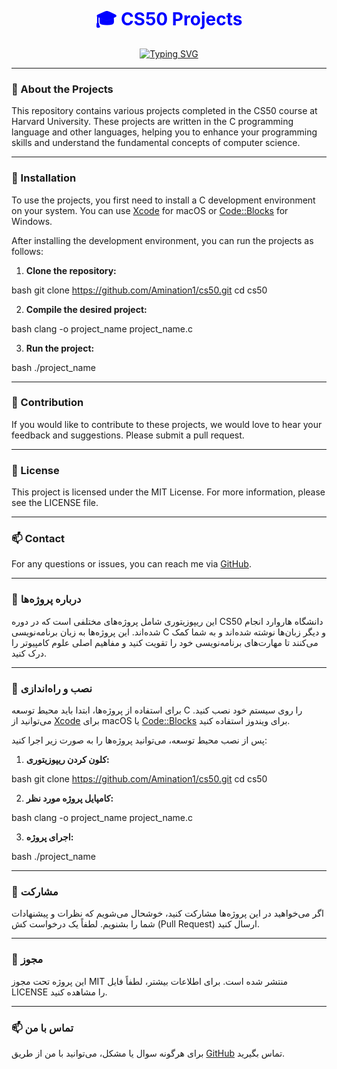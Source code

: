 
<h1 align="center" style="color: blue;">🎓 CS50 Projects</h1>

<div align="center">
    <a href="https://git.io/typing-svg">
        <img src="https://readme-typing-svg.demolab.com?font=Fira+Code&size=27&pause=1000&color=0BF700&width=435&lines=Projects+from+CS50+Course" alt="Typing SVG" />
    </a>
</div>

---

### 🌱 About the Projects

This repository contains various projects completed in the CS50 course at Harvard University. These projects are written in the C programming language and other languages, helping you to enhance your programming skills and understand the fundamental concepts of computer science.

---

### 🚀 Installation

To use the projects, you first need to install a C development environment on your system. You can use [Xcode](https://developer.apple.com/xcode/) for macOS or [Code::Blocks](http://www.codeblocks.org/) for Windows.

After installing the development environment, you can run the projects as follows:

1. **Clone the repository:**


bash git clone https://github.com/Amination1/cs50.git cd cs50


2. **Compile the desired project:**


bash clang -o project_name project_name.c


3. **Run the project:**


bash ./project_name


---

### 🤝 Contribution

If you would like to contribute to these projects, we would love to hear your feedback and suggestions. Please submit a pull request.

---

### 📜 License

This project is licensed under the MIT License. For more information, please see the LICENSE file.

---

### 📫 Contact

For any questions or issues, you can reach me via [GitHub](https://github.com/Amination1).

---

### 🌱 درباره پروژه‌ها

این ریپوزیتوری شامل پروژه‌های مختلفی است که در دوره CS50 دانشگاه هاروارد انجام شده‌اند. این پروژه‌ها به زبان برنامه‌نویسی C و دیگر زبان‌ها نوشته شده‌اند و به شما کمک می‌کنند تا مهارت‌های برنامه‌نویسی خود را تقویت کنید و مفاهیم اصلی علوم کامپیوتر را درک کنید.

---

### 🚀 نصب و راه‌اندازی

برای استفاده از پروژه‌ها، ابتدا باید محیط توسعه C را روی سیستم خود نصب کنید. می‌توانید از [Xcode](https://developer.apple.com/xcode/) برای macOS یا [Code::Blocks](http://www.codeblocks.org/) برای ویندوز استفاده کنید.

پس از نصب محیط توسعه، می‌توانید پروژه‌ها را به صورت زیر اجرا کنید:

1. **کلون کردن ریپوزیتوری:**


bash git clone https://github.com/Amination1/cs50.git cd cs50


2. **کامپایل پروژه مورد نظر:**


bash clang -o project_name project_name.c


3. **اجرای پروژه:**


bash ./project_name


---

### 🤝 مشارکت

اگر می‌خواهید در این پروژه‌ها مشارکت کنید، خوشحال می‌شویم که نظرات و پیشنهادات شما را بشنویم. لطفاً یک درخواست کش (Pull Request) ارسال کنید.

---

### 📜 مجوز

این پروژه تحت مجوز MIT منتشر شده است. برای اطلاعات بیشتر، لطفاً فایل LICENSE را مشاهده کنید.

---

### 📫 تماس با من

برای هرگونه سوال یا مشکل، می‌توانید با من از طریق [GitHub](https://github.com/Amination1) تماس بگیرید.

